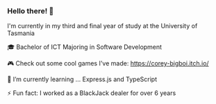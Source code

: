 ### Hello there! 👋
I'm currently in my third and final year of study at the University of Tasmania

🎓 Bachelor of ICT Majoring in Software Development

🎮 Check out some cool games I've made: https://corey-bigboi.itch.io/ 

🌱 I’m currently learning ... Express.js and TypeScript

⚡ Fun fact: I worked as a BlackJack dealer for over 6 years
<!--
**coreybigboi/coreybigboi** is a ✨ _special_ ✨ repository because its `README.md` (this file) appears on your GitHub profile.

Here are some ideas to get you started:

- 🔭 I’m currently working on ...
- 🌱 I’m currently learning ...
- 👯 I’m looking to collaborate on ...
- 🤔 I’m looking for help with ...
- 💬 Ask me about ...
- 📫 How to reach me: ...
- 😄 Pronouns: ...
- ⚡ Fun fact: ...
-->
